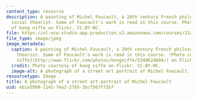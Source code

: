 ```yaml
---
content_type: resource
description: A painting of Michel Foucault, a 20th century French philosopher and
  social theorist. Some of Foucault's work is read in this course. Photo courtesy
  of kong niffe on Flickr. CC-BY-NC.
file: https://ol-ocw-studio-app-production.s3.amazonaws.com/courses/21a-750j-social-theory-and-analysis-fall-2011/eb1a599011417ea227652bcf567f71b7_21a-750f11.jpg
file_type: image/jpeg
image_metadata:
  caption: A painting of Michel Foucault, a 20th century French philosopher and social
    theorist. Some of Foucault's work is read in this course. (Photo courtesy of [kong
    niffe](http://www.flickr.com/photos/kongniffe/5340624604/) on Flickr. CC-BY-NC.)
  credit: Photo courtesy of kong niffe on Flickr. CC-BY-NC.
  image-alt: A photograph of a street art portrait of Michel Foucault.
resourcetype: Image
title: A photograph of a street art portrait of Michel Foucault
uid: eb1a5990-1141-7ea2-2765-2bcf567f71b7
---
```

